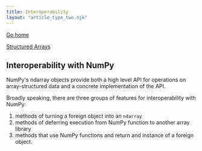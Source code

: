 ```yaml
---
title: Interoperability
layout: "article_type_two.njk"
---
```

[Go home](/index.html)

[Structured Arrays](https://numpy.org/doc/stable/user/basics.interoperability.html)

## Interoperability with NumPy

NumPy's ndarray objects provide both a high level API for operations on array-structured data and a concrete implementation of the API.

Broadly speaking, there are three groups of features for interoperability with NumPy:

1. methods of turning a foreign object into an `ndarray`
2. methods of deferring execution from NumPy function to another array library
3. methods that use NumPy functions and return and instance of a foreign object.